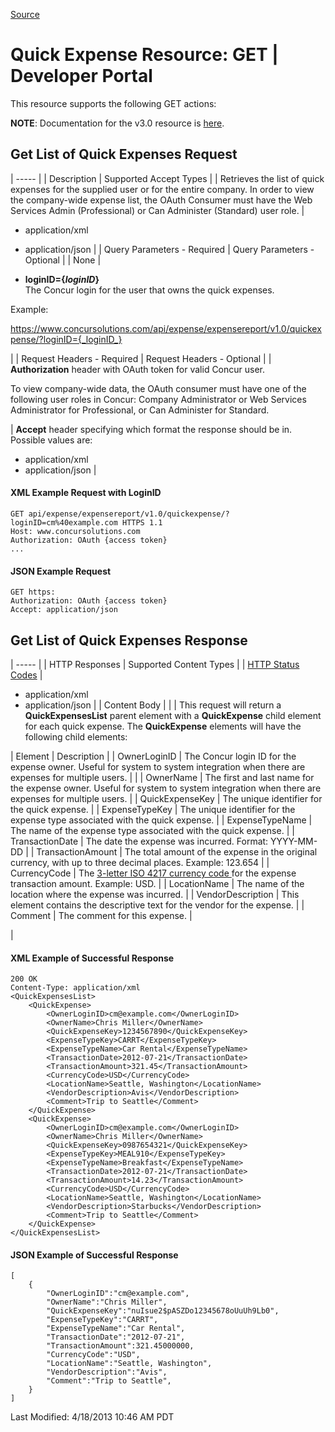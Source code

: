 [Source](https://developer.concur.com/quick-expense/quick-expense-resource/quick-expense-resource-get "Permalink to Quick Expense Resource: GET | Developer Portal")

# Quick Expense Resource: GET | Developer Portal

This resource supports the following GET actions:

**NOTE**: Documentation for the v3.0 resource is [here][1].

##  Get List of Quick Expenses Request

| ----- |
|  Description |  Supported Accept Types |
|  Retrieves the list of quick expenses for the supplied user or for the entire company. In order to view the company-wide expense list, the OAuth Consumer must have the Web Services Admin (Professional) or Can Administer (Standard) user role. |

* application/xml
* application/json
 |
|  Query Parameters - Required |  Query Parameters - Optional |
|  None |

* **loginID={_loginID_}**  
The Concur login for the user that owns the quick expenses.

Example:

https://www.concursolutions.com/api/expense/expensereport/v1.0/quickexpense/?loginID={_loginID_}

 |
|  Request Headers - Required |  Request Headers - Optional |
|  **Authorization** header with OAuth token for valid Concur user.

To view company-wide data, the OAuth consumer must have one of the following user roles in Concur: Company Administrator or Web Services Administrator for Professional, or Can Administer for Standard.

 |  **Accept** header specifying which format the response should be in. Possible values are:
* application/xml
* application/json
 |

####  XML Example Request with LoginID

    GET api/expense/expensereport/v1.0/quickexpense/?loginID=cm%40example.com HTTPS 1.1
    Host: www.concursolutions.com
    Authorization: OAuth {access token}
    ...

####  JSON Example Request

    GET https:
    Authorization: OAuth {access token}
    Accept: application/json

##  Get List of Quick Expenses Response

| ----- |
|  HTTP Responses |  Supported Content Types |
|  [HTTP Status Codes][2] |

* application/xml
* application/json
 |
|  Content Body |   |
|  This request will return a **QuickExpensesList** parent element with a **QuickExpense** child element for each quick expense. The **QuickExpense** elements will have the following child elements:  

|  Element |  Description |
|  OwnerLoginID |  The Concur login ID for the expense owner. Useful for system to system integration when there are expenses for multiple users. |   |
|  OwnerName |  The first and last name for the expense owner. Useful for system to system integration when there are expenses for multiple users. |
|  QuickExpenseKey |  The unique identifier for the quick expense. |
|  ExpenseTypeKey |  The unique identifier for the expense type associated with the quick expense. |
|  ExpenseTypeName |  The name of the expense type associated with the quick expense. |
|  TransactionDate |  The date the expense was incurred. Format: YYYY-MM-DD |
|  TransactionAmount |  The total amount of the expense in the original currency, with up to three decimal places. Example: 123.654 |
|  CurrencyCode |  The [3-letter ISO 4217 currency code ][3]for the expense transaction amount. Example: USD. |
|  LocationName |  The name of the location where the expense was incurred. |
|  VendorDescription |  This element contains the descriptive text for the vendor for the expense. |
|  Comment |  The comment for this expense. |

 |

####  XML Example of Successful Response

    200 OK
    Content-Type: application/xml
    <QuickExpensesList>
        <QuickExpense>
            <OwnerLoginID>cm@example.com</OwnerLoginID>
            <OwnerName>Chris Miller</OwnerName>
            <QuickExpenseKey>1234567890</QuickExpenseKey>
            <ExpenseTypeKey>CARRT</ExpenseTypeKey>
            <ExpenseTypeName>Car Rental</ExpenseTypeName>
            <TransactionDate>2012-07-21</TransactionDate>
            <TransactionAmount>321.45</TransactionAmount>
            <CurrencyCode>USD</CurrencyCode>
            <LocationName>Seattle, Washington</LocationName>
            <VendorDescription>Avis</VendorDescription>
            <Comment>Trip to Seattle</Comment>
        </QuickExpense>
        <QuickExpense>
            <OwnerLoginID>cm@example.com</OwnerLoginID>
            <OwnerName>Chris Miller</OwnerName>
            <QuickExpenseKey>0987654321</QuickExpenseKey>
            <ExpenseTypeKey>MEAL910</ExpenseTypeKey>
            <ExpenseTypeName>Breakfast</ExpenseTypeName>
            <TransactionDate>2012-07-21</TransactionDate>
            <TransactionAmount>14.23</TransactionAmount>
            <CurrencyCode>USD</CurrencyCode>
            <LocationName>Seattle, Washington</LocationName>
            <VendorDescription>Starbucks</VendorDescription>
            <Comment>Trip to Seattle</Comment>
        </QuickExpense>
    </QuickExpensesList>

####  JSON Example of Successful Response

    [
        {
            "OwnerLoginID":"cm@example.com",
            "OwnerName":"Chris Miller",
            "QuickExpenseKey":"nuIsue2$pASZDo12345678oUuUh9Lb0",
            "ExpenseTypeKey":"CARRT",
            "ExpenseTypeName":"Car Rental",
            "TransactionDate":"2012-07-21",
            "TransactionAmount":321.45000000,
            "CurrencyCode":"USD",
            "LocationName":"Seattle, Washington",
            "VendorDescription":"Avis",
            "Comment":"Trip to Seattle",
        }
    ]

  
Last Modified: 4/18/2013 10:46 AM PDT

[1]: https://www.concursolutions.com/api/docs/index.html#!/QuickExpenses
[2]: https://developer.concur.com/node/205
[3]: http://en.wikipedia.org/wiki/ISO_4217

